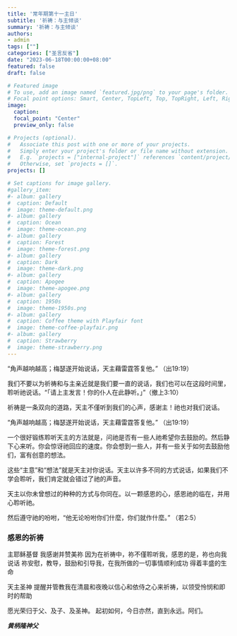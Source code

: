 ```yaml
---
title: '常年期第十一主日'
subtitle: '祈祷：与主倾谈'
summary: '祈祷：与主倾谈'
authors:
- admin
tags: [""]
categories: ["圣言反省"]
date: "2023-06-18T00:00:00+08:00"
featured: false
draft: false

# Featured image
# To use, add an image named `featured.jpg/png` to your page's folder.
# Focal point options: Smart, Center, TopLeft, Top, TopRight, Left, Right, BottomLeft, Bottom, BottomRight
image:
  caption:
  focal_point: "Center"
  preview_only: false

# Projects (optional).
#   Associate this post with one or more of your projects.
#   Simply enter your project's folder or file name without extension.
#   E.g. `projects = ["internal-project"]` references `content/project/deep-learning/index.md`.
#   Otherwise, set `projects = []`.
projects: []

# Set captions for image gallery.
#gallery_item:
#- album: gallery
#  caption: Default
#  image: theme-default.png
#- album: gallery
#  caption: Ocean
#  image: theme-ocean.png
#- album: gallery
#  caption: Forest
#  image: theme-forest.png
#- album: gallery
#  caption: Dark
#  image: theme-dark.png
#- album: gallery
#  caption: Apogee
#  image: theme-apogee.png
#- album: gallery
#  caption: 1950s
#  image: theme-1950s.png
#- album: gallery
#  caption: Coffee theme with Playfair font
#  image: theme-coffee-playfair.png
#- album: gallery
#  caption: Strawberry
#  image: theme-strawberry.png
---
```

“角声越响越高；梅瑟遂开始说话，天主藉雷霆答复他。” （出19:19）

我们不要以为祈祷和与主亲近就是我们要一直的说话，我们也可以在这段时间里，聆听祂说话。“「请上主发言！你的仆人在此静听。」”（撤上3:10）

祈祷是一条双向的道路，天主不僅听到我们的心声，感谢主！祂也对我们说话。

“角声越响越高；梅瑟遂开始说话，天主藉雷霆答复他。” （出19:19）

一个很好锻练聆听天主的方法就是，问祂是否有一些人祂希望你去鼓励的。然后静下心来听。你会惊讶祂回应的速度。你会想到一些人，并有一些关于如何去鼓励他们，富有创意的想法。

这些“主意”和“想法”就是天主对你说话。天主以许多不同的方式说话，如果我们不学会聆听，我们肯定就会错过了祂的声音。

天主以你未曾想过的种种的方式与你同在。以一颗感恩的心，感恩祂的临在，并用心聆听祂。

然后遵守祂的吩咐，“他无论吩咐你们什麼，你们就作什麼。” （若2:5）

### 感恩的祈祷
主耶稣基督
我感谢并赞美祢
因为在祈祷中，祢不僅聆听我，感恩的是，祢也向我说话
祢安慰，教导，鼓励和引导我，在我所做的一切事情顺利成功
得着丰盛的生命

天主圣神
提醒并管教我在清晨和夜晚以信心和依侍之心来祈祷，以领受怜悯和即时的帮助

愿光荣归于父、及子、及圣神。 起初如何，今日亦然，直到永远。阿们。


___黄柄隆神父___